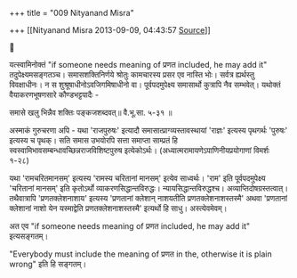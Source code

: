 +++
title = "009 Nityanand Misra"

+++
[[Nityanand Misra	2013-09-09, 04:43:57 [Source](https://groups.google.com/g/samskrita/c/6bucco1Nkvc)]]





  

यत्स्वामिनोक्तं "if someone needs meaning of प्रणत included, he may add it" तदुपेक्ष्यमसङ्गतञ्च। समासशक्तिनिर्णये श्रोतुः कामचारस्य प्रसर एव नास्ति भोः। सर्वत्र ह्यर्थस्तु विवक्षाधीनः। न स शुश्रूषाधीनोऽवजिगमिषाधीनो वा। पूर्वपदमुपेक्ष्य समासार्थो कुत्रापि नैव सम्भवेत्। यथोक्तं वैयाकरणभूषणसारे कौण्डभट्टपादैः -

समासे खलु भिन्नैव शक्तिः पङ्कजशब्दवत्॥ वै.भू.सा. ५-३१ ॥

अस्माकं गुरुचरणा अपि - यथा 'राजपुरुषः' इत्यादौ समासात्प्राग्व्यस्तावस्थायां 'राज्ञः' इत्यस्य पृथगर्थः 'पुरुषः' इत्यस्य च पृथक्। सति समास उभयोरपि सत्ता समाप्ता साम्प्रतं हि स्वस्वामिभावसम्बन्धावच्छिन्नराजविशिष्टपुरुष इत्येकोऽर्थः। (अध्यात्मरामायणेऽपाणिनीयप्रयोगाणां विमर्शः १-२८)

यथा 'रामचरितमानसम्' इत्यस्य 'रामस्य चरितानां मानसम्' इत्येव साध्वर्थः। 'राम' इति पूर्वपदमुपेक्ष्य 'चरितानां मानसम्' इति कृतोऽर्थो व्याकरणसिद्धान्तविरुद्धः। न्यायसिद्धान्तविरुद्धश्च। अव्याप्तिदोषग्रस्तत्वात्। तथैवात्रापि 'प्रणतक्लेशनाशाय' इत्यस्य 'प्रणतानां क्लेशान् नाशयतीति प्रणतक्लेशनाशस्तस्मै' अथवा 'प्रणतानां क्लेशानां नाशो येन यस्माद्वेति प्रणतक्लेशनाशस्तस्मै' इत्यर्थो हि साधु। अस्त्येवमेवम्।

अत एव "if someone needs meaning of प्रणत included, he may add it" इत्यसङ्गतम्।

"Everybody must include the meaning of प्रणत in the, otherwise it is plain wrong" इति हि सङ्गतम्।

  


